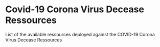 # Covid-19 Corona Virus Decease Ressources

List of the available ressources deployed against the COVID-19 Corona Virus Decease Ressources

